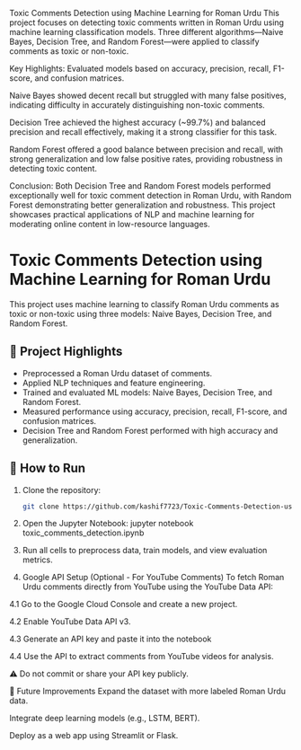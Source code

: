 Toxic Comments Detection using Machine Learning for Roman Urdu
This project focuses on detecting toxic comments written in Roman Urdu using machine learning classification models. Three different algorithms—Naive Bayes, Decision Tree, and Random Forest—were applied to classify comments as toxic or non-toxic.

Key Highlights:
Evaluated models based on accuracy, precision, recall, F1-score, and confusion matrices.

Naive Bayes showed decent recall but struggled with many false positives, indicating difficulty in accurately distinguishing non-toxic comments.

Decision Tree achieved the highest accuracy (~99.7%) and balanced precision and recall effectively, making it a strong classifier for this task.

Random Forest offered a good balance between precision and recall, with strong generalization and low false positive rates, providing robustness in detecting toxic content.

Conclusion:
Both Decision Tree and Random Forest models performed exceptionally well for toxic comment detection in Roman Urdu, with Random Forest demonstrating better generalization and robustness. This project showcases practical applications of NLP and machine learning for moderating online content in low-resource languages.

# Toxic Comments Detection using Machine Learning for Roman Urdu

This project uses machine learning to classify Roman Urdu comments as toxic or non-toxic using three models: Naive Bayes, Decision Tree, and Random Forest.

## 📌 Project Highlights

- Preprocessed a Roman Urdu dataset of comments.
- Applied NLP techniques and feature engineering.
- Trained and evaluated ML models: Naive Bayes, Decision Tree, and Random Forest.
- Measured performance using accuracy, precision, recall, F1-score, and confusion matrices.
- Decision Tree and Random Forest performed with high accuracy and generalization.

## 📁 How to Run

1. Clone the repository:
   ```bash
   git clone https://github.com/kashif7723/Toxic-Comments-Detection-using-Machine-Learning-for-Roman-Urdu.git

2. Open the Jupyter Notebook:
jupyter notebook toxic_comments_detection.ipynb

3. Run all cells to preprocess data, train models, and view evaluation metrics.

4.  Google API Setup (Optional - For YouTube Comments)
To fetch Roman Urdu comments directly from YouTube using the YouTube Data API:

  4.1  Go to the Google Cloud Console and create a new project.

  4.2  Enable YouTube Data API v3.

  4.3  Generate an API key and paste it into the notebook

  4.4  Use the API to extract comments from YouTube videos for analysis.

⚠️ Do not commit or share your API key publicly.

🚀 Future Improvements
Expand the dataset with more labeled Roman Urdu data.

Integrate deep learning models (e.g., LSTM, BERT).

Deploy as a web app using Streamlit or Flask.

